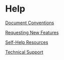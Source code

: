 [title]: # (Help)
[tags]: # (Thycotic One, Cloud Manager, Help, Support)
[priority]: # (10000)

#  Help

[Document Conventions](./document-conventions/index.md)

[Requesting New Features](./new-features/index.md)

[Self-Help Resources](./self-help-resources/index.md)

[Technical Support](./tech-support/index.md)

